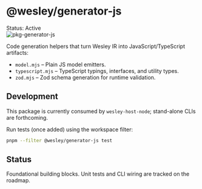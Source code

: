 # @wesley/generator-js

Status: Active  
![pkg-generator-js](https://github.com/flyingrobots/wesley/actions/workflows/pkg-generator-js.yml/badge.svg?branch=main)

Code generation helpers that turn Wesley IR into JavaScript/TypeScript artifacts:

- `model.mjs` – Plain JS model emitters.
- `typescript.mjs` – TypeScript typings, interfaces, and utility types.
- `zod.mjs` – Zod schema generation for runtime validation.

## Development

This package is currently consumed by `wesley-host-node`; stand-alone CLIs are forthcoming.

Run tests (once added) using the workspace filter:

```bash
pnpm --filter @wesley/generator-js test
```

## Status

Foundational building blocks. Unit tests and CLI wiring are tracked on the roadmap.
